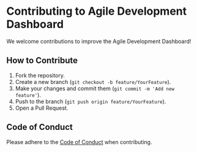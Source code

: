 # Contributing to Agile Development Dashboard

We welcome contributions to improve the Agile Development Dashboard!

## How to Contribute
1. Fork the repository.
2. Create a new branch (`git checkout -b feature/YourFeature`).
3. Make your changes and commit them (`git commit -m 'Add new feature'`).
4. Push to the branch (`git push origin feature/YourFeature`).
5. Open a Pull Request.

## Code of Conduct
Please adhere to the [Code of Conduct](CODE_OF_CONDUCT.md) when contributing.
